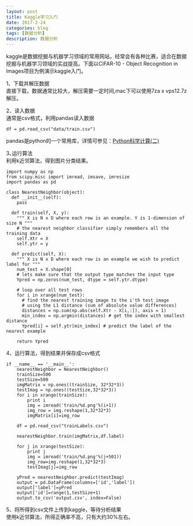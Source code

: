 ```yaml
---
layout: post
title: Kaggle学习入门
date: 2017-2-24
categories: blog
tags: [数据分析]
description: 数据分析
---
```


kaggle是数据挖掘与机器学习领域的常用网站，经常会有各种比赛，适合在数据挖掘与机器学习领域的实战提高。下面以CIFAR-10 - Object Recognition in Images项目为例演示kaggle入门。         

1、下载并解压数据          
直接下载，数据通常比较大，解压需要一定时间,mac下可以使用7za x vps12.7z解压。             

2、读入数据      
通常是csv格式，利用pandas读入数据       

```
df = pd.read_csv("data/train.csv")
```

pandas是python的一个常用库，详情可参见：[Python科学计算(二)](https://www.shiyanlou.com/courses/391)       

3､运行算法        
利用k近邻算法，得到图片分类结果。        

```
import numpy as np
from scipy.misc import imread, imsave, imresize
import pandas as pd

class NearestNeighbor(object):
  def __init__(self):
    pass

  def train(self, X, y):
    """ X is N x D where each row is an example. Y is 1-dimension of size N """
    # the nearest neighbor classifier simply remembers all the training data
    self.Xtr = X
    self.ytr = y

  def predict(self, X):
    """ X is N x D where each row is an example we wish to predict label for """
    num_test = X.shape[0]
    # lets make sure that the output type matches the input type
    Ypred = np.zeros(num_test, dtype = self.ytr.dtype)

    # loop over all test rows
    for i in xrange(num_test):
      # find the nearest training image to the i'th test image
      # using the L1 distance (sum of absolute value differences)
      distances = np.sum(np.abs(self.Xtr - X[i,:]), axis = 1)
      min_index = np.argmin(distances) # get the index with smallest distance
      Ypred[i] = self.ytr[min_index] # predict the label of the nearest example

    return Ypred
```

4、运行算法，得到结果并保存成csv格式        

```
if __name__ == '__main__':
    nearestNeighbor = NearestNeighbor()
    trainSize=500
    testSize=500
    imgMatrix = np.ones((trainSize, 32*32*3))
    testImag = np.ones((testSize,32*32*3))
    for i in xrange(trainSize):
        print i
        img = imread('train/%d.png'%(i+1))
        img_row = img.reshape(1,32*32*3)
        imgMatrix[i]=img_row

    df = pd.read_csv("trainLabels.csv")

    nearestNeighbor.train(imgMatrix,df.label)

    for j in xrange(testSize):
        print j
        img = imread('train/%d.png'%(j+501))
        img_row=img.reshape(1,32*32*3)
        testImag[j]=img_row

    yPred = nearestNeighbor.predict(testImag)
    output = pd.DataFrame(columns=['id','label'])
    output['label']=yPred
    output['id']=range(1,testSize+1)
    output.to_csv('output.csv', index=False)
```

5、将所得到csv文件上传到kaggle，等待分析结果          
使用k近邻算法，所得正确率不高，只有大约30%左右。            
